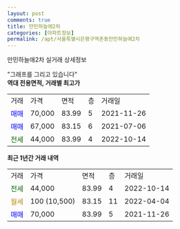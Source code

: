 ```yaml
---
layout: post
comments: true
title: 만민하늘애2차
categories: [아파트정보]
permalink: /apt/서울특별시은평구역촌동만민하늘애2차
---
```


만민하늘애2차 실거래 상세정보

<script type="text/javascript">
  google.charts.load('current', {'packages':['line', 'corechart']});
  google.charts.setOnLoadCallback(drawChart);

  function drawChart() {
    var data = new google.visualization.DataTable();
    data.addColumn('date', '거래일');
    data.addColumn('number', "매매");
    data.addColumn('number', "전세");
    data.addColumn('number', "전매");

    data.addRows([[new Date(Date.parse("2022-10-14")), null, 44000, null], [new Date(Date.parse("2022-04-04")), null, null, null], [new Date(Date.parse("2021-11-26")), 70000, null, null]]);

    var options = {
      hAxis: {
        format: 'yyyy/MM/dd'
      },    
      lineWidth: 0,
      pointsVisible: true,    
      title: '최근 1년간 유형별 실거래가 분포',
      legend: { position: 'bottom' }
    };

    var formatter = new google.visualization.NumberFormat({pattern:'###,###'} );
    formatter.format(data, 1);
    formatter.format(data, 2);
    
    setTimeout(function() {
        var chart = new google.visualization.LineChart(document.getElementById('columnchart_material'));
        chart.draw(data, (options));
        document.getElementById('loading').style.display = 'none';
    }, 200);
  }
</script>


<div id="loading" style="z-index:20; display: block; margin-left: 0px">"그래프를 그리고 있습니다"</div>
<div id="columnchart_material" style="width: 95%; margin-left: 0px; display: block"></div>
<!-- contents start -->
<b>역대 전용면적, 거래별 최고가</b>
<table class="sortable">
    <tr>
      <td>거래</td>
      <td>가격</td>
      <td>면적</td>
      <td>층</td>
      <td>거래일</td>
    </tr>
        <tr>
          <td><a style="color: blue">매매</a></td>
          <td>70,000</td>
          <td>83.99</td>
          <td>5</td>
          <td>2021-11-26</td>
        </tr>            <tr>
          <td><a style="color: blue">매매</a></td>
          <td>67,000</td>
          <td>83.15</td>
          <td>6</td>
          <td>2021-07-06</td>
        </tr>        
        <tr>
              <td><a style="color: darkgreen">전세</a></td>
              <td>44,000</td>
              <td>83.99</td>
              <td>4</td>
              <td>2022-10-14</td>
            </tr>        
    
</table>

<b>최근 1년간 거래 내역</b>

<table class="sortable">
    <tr>
      <td>거래</td>
      <td>가격</td>
      <td>면적</td>
      <td>층</td>
      <td>거래일</td>
    </tr>
    <tr>
      <td><a style="color: darkgreen">전세</a></td>
      <td>44,000</td>
      <td>83.99</td>
      <td>4</td>
      <td>2022-10-14</td>
    </tr>          <tr>
      <td><a style="color: darkgoldenrod">월세</a></td>
      <td>100 (10,500)</td>
      <td>83.15</td>
      <td>11</td>
      <td>2022-04-04</td>
    </tr>          <tr>
      <td><a style="color: blue">매매</a></td>
      <td>70,000</td>
      <td>83.99</td>
      <td>5</td>
      <td>2021-11-26</td>
    </tr>      </table>
<!-- contents end -->    

